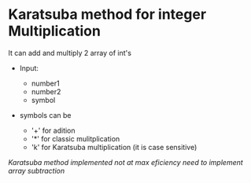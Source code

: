 # Karatsuba method for integer Multiplication

It can add and multiply 2 array of int's

- Input:
  - number1
  - number2
  - symbol
	
- symbols can be
  - '+' for adition
  - '*' for classic mulitplication
  - 'k' for Karatsuba multiplication (it is case sensitive)

*Karatsuba method implemented*
*not at max eficiency need to implement array subtraction*
